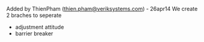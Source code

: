 Added by ThienPham (thien.pham@veriksystems.com) - 26apr14
We create 2 braches to seperate
- adjustment attitude
- barrier breaker


